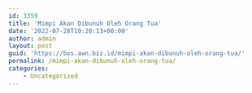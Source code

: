 ```yaml
---
id: 3359
title: 'Mimpi Akan Dibunuh Oleh Orang Tua'
date: '2022-07-28T10:20:13+00:00'
author: admin
layout: post
guid: 'https://bos.awn.biz.id/mimpi-akan-dibunuh-oleh-orang-tua/'
permalink: /mimpi-akan-dibunuh-oleh-orang-tua/
categories:
    - Uncategorized
---
```


